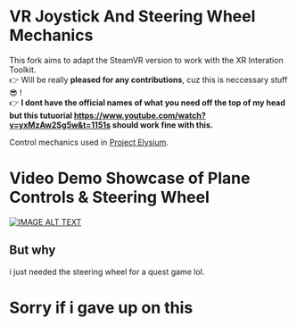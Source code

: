 # VR Joystick And Steering Wheel Mechanics
This fork aims to adapt the SteamVR version to work with the XR Interation Toolkit.<br>
👉 Will be really <b>pleased for any contributions</b>, cuz this is neccessary stuff 😎 !<br>
👉 <b>I dont have the official names of what you need off the top of my head but this tutuorial https://www.youtube.com/watch?v=yxMzAw2Sg5w&t=1151s should work fine with this.</b>

Control mechanics used in <a href="https://elysium.today" target="blank_">Project Elysium</a>.


# Video Demo Showcase of Plane Controls & Steering Wheel
[![IMAGE ALT TEXT](http://dl3.joxi.net/drive/2017/11/14/0005/1731/378563/63/07405a9dab.png)](https://youtu.be/W6-aBA4IUgM "Showcase VRJAS")


## But why
i just needed the steering wheel for a quest game lol.

# Sorry if i gave up on this
